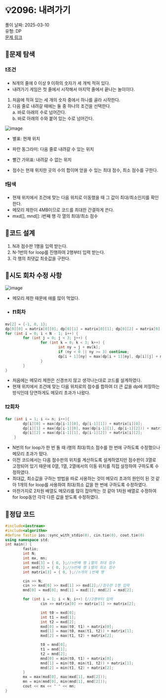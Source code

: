 # :bulb:2096: 내려가기  
풀이 날짜: 2025-03-10  
유형: DP  
[문제 링크](https://www.acmicpc.net/problem/2096)  

## :pushpin:문제 탐색
### :heavy_exclamation_mark:조건
* N개의 줄에 0 이상 9 이하의 숫자가 세 개씩 적혀 있다.
* 내려가기 게임은 첫 줄에서 시작해서 마지막 줄에서 끝나는 놀이이다.
1. 처음에 적혀 있는 세 개의 숫자 중에서 하나를 골라 시작한다.  
2. 다음 줄로 내려갈 때에는 둘 중 하나의 조건을 선택한다.  
   a. 바로 아래의 수로 넘어간다.   
   b. 바로 아래의 수와 붙어 있는 수로 넘어간다.  
  
![image](https://github.com/user-attachments/assets/eeac53ba-b993-4eaa-bbb2-40f392292721)
  
* 별표: 현재 위치
* 파란 동그라미: 다음 줄로 내려갈 수 있는 위치
* 빨간 가위표: 내려갈 수 없는 위치

* 점수는 현재 위치한 곳의 수의 합이며 얻을 수 있는 최대 점수, 최소 점수를 구한다.
### :heavy_exclamation_mark:탐색
* 현재 위치에서 조건에 맞는 다음 위치로 이동했을 때 그 값이 최대/최소인지를 확인한다.
* 메모리 제한이 4MB이므로 코드를 최대한 간결하게 쓴다.
* mxd[], mnd[]: i번째 행 각 열의 최대/최소 점수

## :pushpin:코드 설계
1. N과 점수판 1행을 입력 받는다.
2. N-1번의 for loop를 진행하여 2행부터 입력 받는다.
3. 각 행의 최댓값 최솟값을 구한다.

## :pushpin:시도 회차 수정 사항
![image](https://github.com/user-attachments/assets/f9cbe3b9-4b79-4a43-ade2-aac63946d5eb)
* 메모리 제한 때문에 애를 많이 먹었다.
* ### :heavy_exclamation_mark:1회차
``` c++
mv[2] = {-1, 0, 1};
dp[0][0] = matrix[0][0]; dp[0][1] = matrix[0][1]; dp[0][2] = matrix[0][2];
for (int i = 0; i < N - 1; i++) {
        for (int j = 0; j < 3; j++) {
                for (int k = 0; k < 3; k++) {
                        int ny = j + mv[k];
                        if (ny < 0 || ny >= 3) continue;
                        dp[i + 1][ny] = max(dp[i + 1][ny], dp[i][j] + matrix[i + 1][ny]);
                }
        }
}
```
* 처음에는 메모리 제한은 신경쓰지 않고 생각나는대로 코드를 설계하였다.
* 현재 위치에서 조건에 맞는 다음 위치로의 점수를 합하여 더 큰 값을 dp에 저장하는 방식인데 당연하게도 메모리 초과가 나왔다.

### :heavy_exclamation_mark:2회차
```c++
for (int i = 1; i <= n; i++){
        dp[i][0] = max(dp[i-1][0], dp[i-1][1]) + matrix[i][0];
        dp[i][1] = max(dp[i-1][0], max(dp[i-1][1], dp[i-1][2])) + matrix[i][1];
        dp[i][2] = max(dp[i-1][1], dp[i-1][2]) + matrix[i][2];
    }
```
* N번의 for loop가 한 번 돌 때 i행의 최대/최소 점수를 한 번에 구하도록 수정했으나 메모리 초과가 떴다.
* 이전 코드에서는 다음 점수판의 위치를 계산하도록 설계하였지만 점수판이 3열로 고정되어 있기 때문에 0열, 1열, 2열에서의 이동 위치를 직접 설정하여 구하도록 수정하였다.
* 최대값, 최소값을 구하는 방법을 따로 사용하는 것이 메모리 초과의 원인이 된 것 같아 1개의 for loop를 사용하여 최대/최소 값을 한 번에 구하도록 수정하였다.
* 마찬가지로 2차원 배열도 메모리를 많이 잡아먹는 것 같아 1차원 배열로 수정하여 for loop동안 각각 다른 값을 받도록 수정하였다.
## :pushpin:정답 코드
``` c++
#include<iostream>
#include<algorithm>
#define fastio ios::sync_with_stdio(0), cin.tie(0), cout.tie(0)
using namespace std;
int main() {
        fastio;
        int N;
        int mx, mn;
        int mxd[3] = { 0, };//n번째 행 i열의 최대 점수
        int mnd[3] = { 0, };//n번째 행 i열의 최소 점수
        int matrix[3] = { 0, };//n개의 i번째 행

        cin >> N;
        cin >> mxd[0] >> mxd[1] >> mxd[2];//점수판 1행 입력
        mnd[0] = mxd[0]; mnd[1] = mxd[1]; mnd[2] = mxd[2];

        for (int i = 1; i < N; i++) {//2행부터 입력
                cin >> matrix[0] >> matrix[1] >> matrix[2];

                int t0 = mxd[0];
                int t1 = mxd[1];
                int t2 = mxd[2];
                mxd[0] = max(t0, t1) + matrix[0];
                mxd[1] = max(t0, max(t1, t2)) + matrix[1];
                mxd[2] = max(t1, t2) + matrix[2];

                t0 = mnd[0];
                t1 = mnd[1];
                t2 = mnd[2];
                mnd[0] = min(t0, t1) + matrix[0];
                mnd[1] = min(t0, min(t1, t2)) + matrix[1];
                mnd[2] = min(t1, t2) + matrix[2];
        }
        mx = max(mxd[0], max(mxd[1], mxd[2]));
        mn = min(mnd[0], min(mnd[1], mnd[2]));
        cout << mx << " " << mn;
}
```

